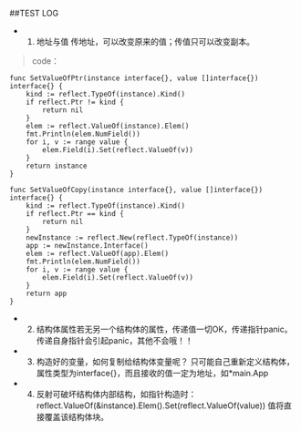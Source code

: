 ##TEST LOG


* 1. 地址与值
传地址，可以改变原来的值；传值只可以改变副本。

>code：

	func SetValueOfPtr(instance interface{}, value []interface{}) interface{} {
		kind := reflect.TypeOf(instance).Kind()
		if reflect.Ptr != kind {
			return nil
		}
		elem := reflect.ValueOf(instance).Elem()
		fmt.Println(elem.NumField())
		for i, v := range value {
			elem.Field(i).Set(reflect.ValueOf(v))
		}
		return instance
	}

	func SetValueOfCopy(instance interface{}, value []interface{}) interface{} {
		kind := reflect.TypeOf(instance).Kind()
		if reflect.Ptr == kind {
			return nil
		}
		newInstance := reflect.New(reflect.TypeOf(instance))
		app := newInstance.Interface()
		elem := reflect.ValueOf(app).Elem()
		fmt.Println(elem.NumField())
		for i, v := range value {
			elem.Field(i).Set(reflect.ValueOf(v))
		}
		return app
	}
* 2. 结构体属性若无另一个结构体的属性，传递值一切OK，传递指针panic。
传递自身指针会引起panic，其他不会哦！！

* 3. 构造好的变量，如何复制给结构体变量呢？ 只可能自己重新定义结构体，属性类型为interface{}，而且接收的值一定为地址，如*main.App

* 4. 反射可破坏结构体内部结构，如指针构造时：
	reflect.ValueOf(&instance).Elem().Set(reflect.ValueOf(value))
	值将直接覆盖该结构体块。
